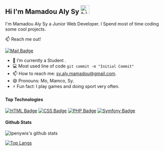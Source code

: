 ## Hi I'm Mamadou Aly Sy <img src="https://user-images.githubusercontent.com/1303154/88677602-1635ba80-d120-11ea-84d8-d263ba5fc3c0.gif" width="28px" alt="hi">

I'm Mamadou Aly Sy a Junior Web Developer.
I Spend most of time coding some cool projects.

:mailbox: Reach me out!

[![Mail Badge](https://img.shields.io/badge/-sy.aly.mamadou-c0392b?style=flat&labelColor=c0392b&logo=gmail&logoColor=white)](mailto:sy.aly.mamadou@gmail.com)
- 🔭 I’m currently a Student .
- :computer: Most used line of code `git commit -m "Initial Commit"`
- 📫 How to reach me: sy.aly.mamadou@gmail.com.
- 😄 Pronouns: Mo, Mamco, Sy.
- ⚡ Fun fact: I play games and doing sport very often.

#### Top Technologies
[![HTML Badge](https://img.shields.io/badge/-HTML-red?style=for-the-badge&labelColor=black&logo=html&logoColor=red)](#)
[![CSS Badge](https://img.shields.io/badge/-CSS-blue?style=for-the-badge&labelColor=black&logo=css&logoColor=blue)](#)
[![PHP Badge](https://img.shields.io/badge/-PHP-blueviolet?style=for-the-badge&labelColor=black&logo=php&logoColor=blueviolet)](#)
[![Symfony Badge](https://img.shields.io/badge/-Symfony-green?style=for-the-badge&labelColor=black&logo=symfony&logoColor=green)](#)

#### Github Stats
![Ipenywis's github stats](https://github-readme-stats.vercel.app/api?username=MamadouAlySy&count_private=true&theme=graywhite&hide=contribs,prs) 

[![Top Langs](https://github-readme-stats.vercel.app/api/top-langs/?username=MamadouAlySy)](https://github.com/anuraghazra/github-readme-stats)
